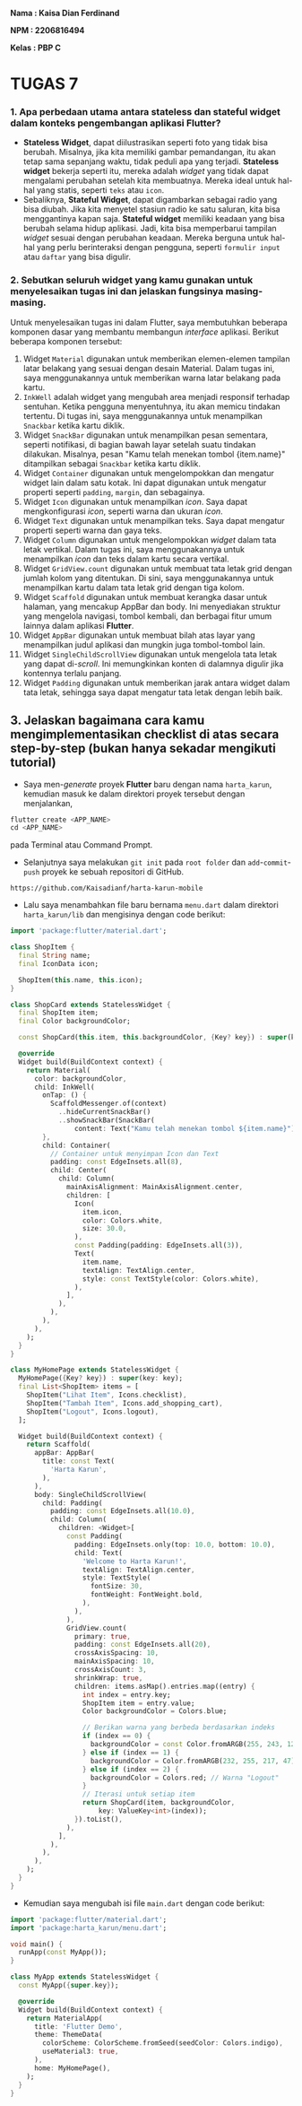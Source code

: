 **Nama   : Kaisa Dian Ferdinand**

**NPM    : 2206816494**

**Kelas  : PBP C**

# TUGAS 7

### 1. Apa perbedaan utama antara stateless dan stateful widget dalam konteks pengembangan aplikasi Flutter?
- **Stateless Widget**, dapat diilustrasikan seperti foto yang tidak bisa berubah. Misalnya, jika kita memiliki gambar pemandangan, itu akan tetap sama sepanjang waktu, tidak peduli apa yang terjadi. **Stateless widget** bekerja seperti itu, mereka adalah _widget_ yang tidak dapat mengalami perubahan setelah kita membuatnya. Mereka ideal untuk hal-hal yang statis, seperti `teks` atau `icon`.
- Sebaliknya, **Stateful Widget**, dapat digambarkan sebagai radio yang bisa diubah. Jika kita menyetel stasiun radio ke satu saluran, kita bisa menggantinya kapan saja. **Stateful widget** memiliki keadaan yang bisa berubah selama hidup aplikasi. Jadi, kita bisa memperbarui tampilan _widget_ sesuai dengan perubahan keadaan. Mereka berguna untuk hal-hal yang perlu berinteraksi dengan pengguna, seperti `formulir input` atau `daftar` yang bisa digulir.

### 2. Sebutkan seluruh widget yang kamu gunakan untuk menyelesaikan tugas ini dan jelaskan fungsinya masing-masing.
Untuk menyelesaikan tugas ini dalam Flutter, saya membutuhkan beberapa komponen dasar yang membantu membangun _interface_ aplikasi. Berikut beberapa komponen tersebut:
1. Widget `Material` digunakan untuk memberikan elemen-elemen tampilan latar belakang yang sesuai dengan desain Material. Dalam tugas ini, saya menggunakannya untuk memberikan warna latar belakang pada kartu.
2. `InkWell` adalah widget yang mengubah area menjadi responsif terhadap sentuhan. Ketika pengguna menyentuhnya, itu akan memicu tindakan tertentu. Di tugas ini, saya menggunakannya untuk menampilkan `Snackbar` ketika kartu diklik.
3. Widget `SnackBar` digunakan untuk menampilkan pesan sementara, seperti notifikasi, di bagian bawah layar setelah suatu tindakan dilakukan. Misalnya, pesan "Kamu telah menekan tombol {item.name}" ditampilkan sebagai `Snackbar` ketika kartu diklik.
4. Widget `Container` digunakan untuk mengelompokkan dan mengatur widget lain dalam satu kotak. Ini dapat digunakan untuk mengatur properti seperti `padding`, `margin`, dan sebagainya.
5. Widget `Icon` digunakan untuk menampilkan _icon_. Saya dapat mengkonfigurasi _icon_, seperti warna dan ukuran _icon_.
6. Widget `Text` digunakan untuk menampilkan teks. Saya dapat mengatur properti seperti warna dan gaya teks.
7. Widget `Column` digunakan untuk mengelompokkan _widget_ dalam tata letak vertikal. Dalam tugas ini, saya menggunakannya untuk menampilkan _icon_ dan teks dalam kartu secara vertikal.
8. Widget `GridView.count` digunakan untuk membuat tata letak grid dengan jumlah kolom yang ditentukan. Di sini, saya menggunakannya untuk menampilkan kartu dalam tata letak grid dengan tiga kolom.
9. Widget `Scaffold` digunakan untuk membuat kerangka dasar untuk halaman, yang mencakup AppBar dan body. Ini menyediakan struktur yang mengelola navigasi, tombol kembali, dan berbagai fitur umum lainnya dalam aplikasi **Flutter**.
10. Widget `AppBar` digunakan untuk membuat bilah atas layar yang menampilkan judul aplikasi dan mungkin juga tombol-tombol lain.
11. Widget `SingleChildScrollView` digunakan untuk mengelola tata letak yang dapat di-_scroll_. Ini memungkinkan konten di dalamnya digulir jika kontennya terlalu panjang.
12. Widget `Padding` digunakan untuk memberikan jarak antara widget dalam tata letak, sehingga saya dapat mengatur tata letak dengan lebih baik.

## 3. Jelaskan bagaimana cara kamu mengimplementasikan checklist di atas secara step-by-step (bukan hanya sekadar mengikuti tutorial)
- Saya men-_generate_ proyek **Flutter** baru dengan nama `harta_karun`, kemudian masuk ke dalam direktori proyek tersebut dengan menjalankan,
```dart
flutter create <APP_NAME>
cd <APP_NAME>
```
pada Terminal atau Command Prompt.
- Selanjutnya saya melakukan `git init` pada `root folder` dan `add`-`commit`-`push` proyek ke sebuah repositori di GitHub.
~~~
https://github.com/Kaisadianf/harta-karun-mobile 
~~~
- Lalu saya menambahkan file baru bernama `menu.dart` dalam direktori `harta_karun/lib` dan mengisinya dengan code berikut:
```dart
import 'package:flutter/material.dart';

class ShopItem {
  final String name;
  final IconData icon;

  ShopItem(this.name, this.icon);
}

class ShopCard extends StatelessWidget {
  final ShopItem item;
  final Color backgroundColor;

  const ShopCard(this.item, this.backgroundColor, {Key? key}) : super(key: key);

  @override
  Widget build(BuildContext context) {
    return Material(
      color: backgroundColor, 
      child: InkWell(
        onTap: () {
          ScaffoldMessenger.of(context)
            ..hideCurrentSnackBar()
            ..showSnackBar(SnackBar(
                content: Text("Kamu telah menekan tombol ${item.name}")));
        },
        child: Container(
          // Container untuk menyimpan Icon dan Text
          padding: const EdgeInsets.all(8),
          child: Center(
            child: Column(
              mainAxisAlignment: MainAxisAlignment.center,
              children: [
                Icon(
                  item.icon,
                  color: Colors.white,
                  size: 30.0,
                ),
                const Padding(padding: EdgeInsets.all(3)),
                Text(
                  item.name,
                  textAlign: TextAlign.center,
                  style: const TextStyle(color: Colors.white),
                ),
              ],
            ),
          ),
        ),
      ),
    );
  }
}

class MyHomePage extends StatelessWidget {
  MyHomePage({Key? key}) : super(key: key);
  final List<ShopItem> items = [
    ShopItem("Lihat Item", Icons.checklist),
    ShopItem("Tambah Item", Icons.add_shopping_cart),
    ShopItem("Logout", Icons.logout),
  ];

  Widget build(BuildContext context) {
    return Scaffold(
      appBar: AppBar(
        title: const Text(
          'Harta Karun',
        ),
      ),
      body: SingleChildScrollView(
        child: Padding(
          padding: const EdgeInsets.all(10.0), 
          child: Column(
            children: <Widget>[
              const Padding(
                padding: EdgeInsets.only(top: 10.0, bottom: 10.0),
                child: Text(
                  'Welcome to Harta Karun!', 
                  textAlign: TextAlign.center,
                  style: TextStyle(
                    fontSize: 30,
                    fontWeight: FontWeight.bold,
                  ),
                ),
              ),
              GridView.count(
                primary: true,
                padding: const EdgeInsets.all(20),
                crossAxisSpacing: 10,
                mainAxisSpacing: 10,
                crossAxisCount: 3,
                shrinkWrap: true,
                children: items.asMap().entries.map((entry) {
                  int index = entry.key;
                  ShopItem item = entry.value;
                  Color backgroundColor = Colors.blue;

                  // Berikan warna yang berbeda berdasarkan indeks
                  if (index == 0) {
                    backgroundColor = const Color.fromARGB(255, 243, 128, 33); // Warna "Lihat Item"
                  } else if (index == 1) {
                    backgroundColor = Color.fromARGB(232, 255, 217, 47); // Warna "Tambah Item"
                  } else if (index == 2) {
                    backgroundColor = Colors.red; // Warna "Logout"
                  }
                  // Iterasi untuk setiap item
                  return ShopCard(item, backgroundColor,
                      key: ValueKey<int>(index));
                }).toList(),
              ),
            ],
          ),
        ),
      ),
    );
  }
}
```
- Kemudian saya mengubah isi file `main.dart` dengan code berikut:
```dart
import 'package:flutter/material.dart';
import 'package:harta_karun/menu.dart';

void main() {
  runApp(const MyApp());
}

class MyApp extends StatelessWidget {
  const MyApp({super.key});

  @override
  Widget build(BuildContext context) {
    return MaterialApp(
      title: 'Flutter Demo',
      theme: ThemeData(
        colorScheme: ColorScheme.fromSeed(seedColor: Colors.indigo),
        useMaterial3: true,
      ),
      home: MyHomePage(),
    );
  }
}
```